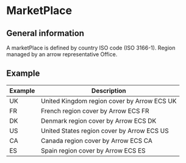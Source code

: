 # MarketPlace

## General information
A marketPlace is defined by country ISO code (ISO 3166-1). Region managed by an arrow representative Office. 

## Example

| Example | Description                                 |
|---------|---------------------------------------------|
| UK      | United Kingdom region cover by Arrow ECS UK |
| FR      | French region cover by Arrow ECS FR         |
| DK      | Denmark region cover by Arrow ECS DK        |
| US      | United States region cover by Arrow ECS US  |
| CA      | Canada region cover by Arrow ECS CA         |
| ES      | Spain region cover by Arrow ECS ES          |

